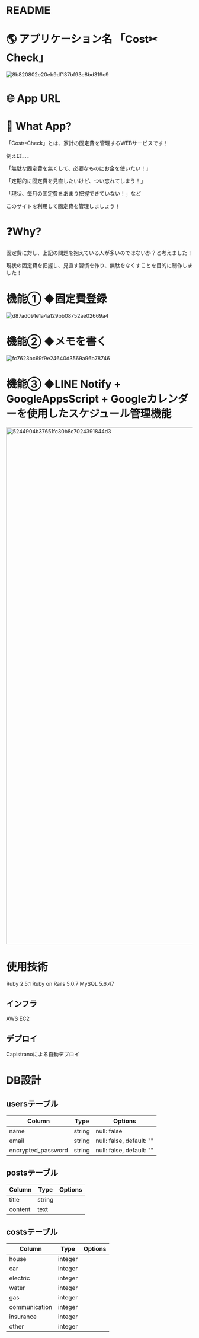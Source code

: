 # README

# 🌎 アプリケーション名 「Cost✂︎Check」
![8b820802e20eb9df137bf93e8bd319c9](https://user-images.githubusercontent.com/64825140/85580702-edc92500-b676-11ea-83d1-30ac9e1a3627.jpg)

# 🌐 App URL


# 💬 What App?
「Cost✂︎Check」とは、家計の固定費を管理するWEBサービスです！

例えば、、、

「無駄な固定費を無くして、必要なものにお金を使いたい！」

「定期的に固定費を見直したいけど、つい忘れてしまう！」

「現状、毎月の固定費をあまり把握できていない！」など

このサイトを利用して固定費を管理しましょう！


# ❓Why?
固定費に対し、上記の問題を抱えている人が多いのではないか？と考えました！

現状の固定費を把握し、見直す習慣を作り、無駄をなくすことを目的に制作しました！


# 機能① ◆固定費登録
![d87ad091e1a4a129bb08752ae02669a4](https://user-images.githubusercontent.com/64825140/85515258-e171a780-b637-11ea-99d8-5ff42172bedf.jpg)

# 機能② ◆メモを書く
![fc7623bc69f9e24640d3569a96b78746](https://user-images.githubusercontent.com/64825140/85515911-9c01aa00-b638-11ea-80cc-eb4d41037102.jpg)


# 機能③ ◆LINE Notify + GoogleAppsScript + Googleカレンダーを使用したスケジュール管理機能
<img width="1395" alt="5244904b37651fc30b8c7024391844d3" src="https://user-images.githubusercontent.com/64825140/85580382-a3e03f00-b676-11ea-8f04-1437992130a5.png">


# 使用技術
Ruby 2.5.1
Ruby on Rails 5.0.7
MySQL 5.6.47

## インフラ
AWS EC2

## デプロイ
Capistranoによる自動デプロイ

# DB設計
## usersテーブル
|Column|Type|Options|
|------|----|-------|
|name|string|null: false|
|email|string|null: false, default: ""|
|encrypted_password|string|null: false, default: ""|

## postsテーブル
|Column|Type|Options|
|------|----|-------|
|title|string|
|content|text|

## costsテーブル
|Column|Type|Options|
|------|----|-------|
|house|integer|
|car|integer|
|electric|integer|
|water|integer|
|gas|integer|
|communication|integer|
|insurance|integer|
|other|integer|

